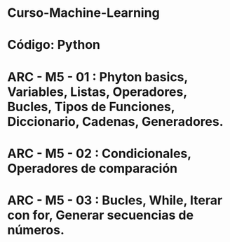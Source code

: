 # Curso-Machine-Learning

# Código: Python

# ARC - M5 - 01 : Phyton basics, Variables, Listas, Operadores, Bucles, Tipos de Funciones, Diccionario, Cadenas, Generadores.
# ARC - M5 - 02 : Condicionales, Operadores de comparación
# ARC - M5 - 03 : Bucles, While, Iterar con for, Generar secuencias de números.
